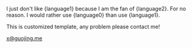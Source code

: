 I just don't like {language1} because I am the fan of {language2}. For no reason. I would rather use {language0} than use {language1}.

This is customized template, any problem please contact me!

x@guojing.me